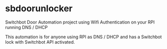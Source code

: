 # sbdoorunlocker
Switchbot Door Automation project using Wifi Authentication on your RPI running DNS / DHCP

This automation is for anyone using RPI as DNS / DHCP and has a Switchbot lock with Switchbot API activated.
